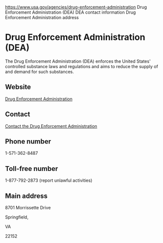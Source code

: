 

https://www.usa.gov/agencies/drug-enforcement-administration
Drug Enforcement Administration (DEA)
DEA contact information
Drug Enforcement Administration address

Drug Enforcement Administration
(DEA)
=====================================

The Drug Enforcement Administration (DEA) enforces the United States' controlled substance laws and regulations and aims to reduce the supply of and demand for such substances.

Website
-------

[Drug Enforcement Administration](https://www.dea.gov/)

Contact
-------

[Contact the Drug Enforcement Administration](https://www.dea.gov/who-we-are/contact-us)

Phone number
------------

1-571-362-8487

Toll-free number
----------------

1-877-792-2873 (report unlawful activities)

Main address
------------

8701 Morrissette Drive

Springfield,

VA

22152
